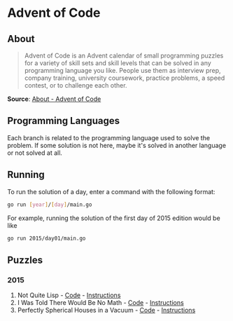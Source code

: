 # Advent of Code

## About

> Advent of Code is an Advent calendar of small programming puzzles for a
> variety of skill sets and skill levels that can be solved in any programming
> language you like. People use them as interview prep, company training,
> university coursework, practice problems, a speed contest, or to challenge
> each other.

**Source**: [About - Advent of Code](https://adventofcode.com/2024/about)

## Programming Languages

Each branch is related to the programming language used to solve the problem. If
some solution is not here, maybe it's solved in another language or not solved
at all.

## Running

To run the solution of a day, enter a command with the following format:

```bash
go run [year]/[day]/main.go
```

For example, running the solution of the first day of 2015 edition would be like

```bash
go run 2015/day01/main.go
```

## Puzzles

### 2015

1. Not Quite Lisp - [Code](2015/day01/main.go) -
   [Instructions](https://adventofcode.com/2015/day/1)
2. I Was Told There Would Be No Math - [Code](2015/day02/main.go) -
   [Instructions](https://adventofcode.com/2015/day/2)
3. Perfectly Spherical Houses in a Vacuum - [Code](2015/day03/main.go) -
   [Instructions](https://adventofcode.com/2015/day/3)
